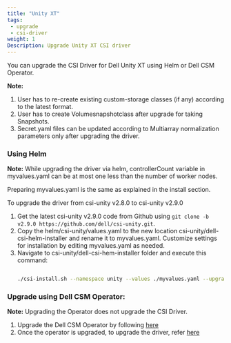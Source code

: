 ```yaml
---
title: "Unity XT"
tags:
 - upgrade
 - csi-driver
weight: 1
Description: Upgrade Unity XT CSI driver
---
```


You can upgrade the CSI Driver for Dell Unity XT using Helm or Dell CSM Operator.

**Note:**
1. User has to re-create existing custom-storage classes (if any) according to the latest format.
2. User has to create Volumesnapshotclass after upgrade for taking Snapshots.
3. Secret.yaml files can be updated according to Multiarray normalization parameters only after upgrading the driver.
 
### Using Helm

**Note:** While upgrading the driver via helm, controllerCount variable in myvalues.yaml can be at most one less than the number of worker nodes.

Preparing myvalues.yaml is the same as explained in the install section.

To upgrade the driver from csi-unity v2.8.0 to csi-unity v2.9.0

1. Get the latest csi-unity v2.9.0 code from Github using `git clone -b v2.9.0 https://github.com/dell/csi-unity.git`.
2. Copy the helm/csi-unity/values.yaml to the new location csi-unity/dell-csi-helm-installer and rename it to myvalues.yaml. Customize settings for installation by editing myvalues.yaml as needed.
3. Navigate to csi-unity/dell-csi-hem-installer folder and execute this command:
   ```bash
   
   ./csi-install.sh --namespace unity --values ./myvalues.yaml --upgrade
   ```

### Upgrade using Dell CSM Operator:
**Note:**
Upgrading the Operator does not upgrade the CSI Driver.

1. Upgrade the Dell CSM Operator by following [here](../../../../../../deployment/csmoperator/#to-upgrade-dell-csm-operator-perform-the-following-steps)
2. Once the operator is upgraded, to upgrade the driver, refer [here](../../../../../../deployment/csmoperator/#upgrade-driver-using-dell-csm-operator)

